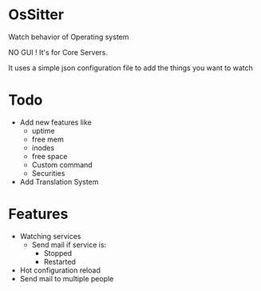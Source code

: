 # OsSitter
 Watch behavior of Operating system

NO GUI ! It's for Core Servers.

It uses a simple json configuration file to add the things you want to watch


# Todo
- Add new features like
    - uptime
    - free mem
    - inodes
    - free space
    - Custom command
    - Securities
- Add  Translation System


# Features
- Watching services
    - Send mail if service is:
        - Stopped
        - Restarted
- Hot configuration reload
- Send mail to multiple people